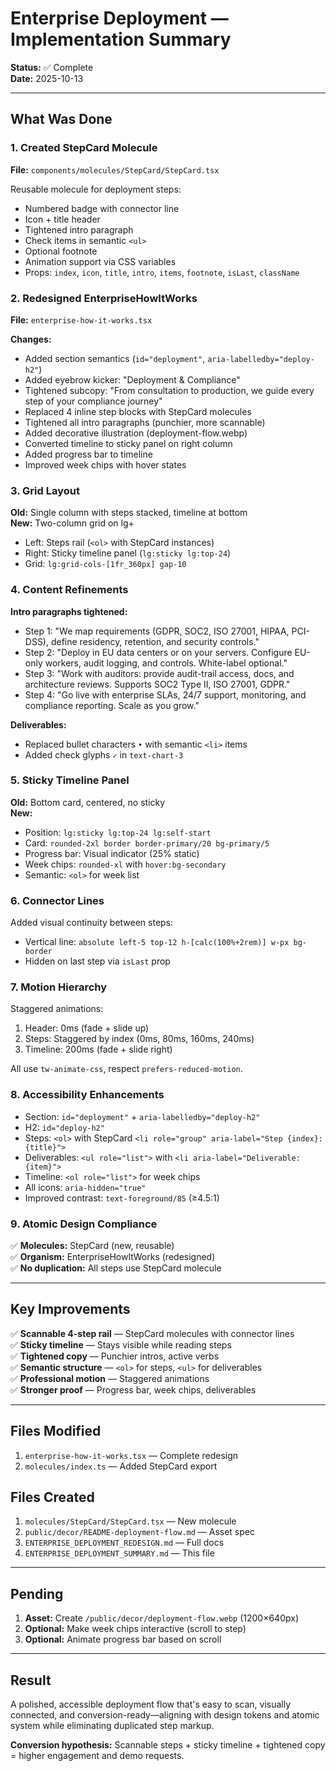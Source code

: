 # Enterprise Deployment — Implementation Summary

**Status:** ✅ Complete  
**Date:** 2025-10-13

---

## What Was Done

### 1. Created StepCard Molecule

**File:** `components/molecules/StepCard/StepCard.tsx`

Reusable molecule for deployment steps:
- Numbered badge with connector line
- Icon + title header
- Tightened intro paragraph
- Check items in semantic `<ul>`
- Optional footnote
- Animation support via CSS variables
- Props: `index`, `icon`, `title`, `intro`, `items`, `footnote`, `isLast`, `className`

### 2. Redesigned EnterpriseHowItWorks

**File:** `enterprise-how-it-works.tsx`

**Changes:**
- Added section semantics (`id="deployment"`, `aria-labelledby="deploy-h2"`)
- Added eyebrow kicker: "Deployment & Compliance"
- Tightened subcopy: "From consultation to production, we guide every step of your compliance journey"
- Replaced 4 inline step blocks with StepCard molecules
- Tightened all intro paragraphs (punchier, more scannable)
- Added decorative illustration (deployment-flow.webp)
- Converted timeline to sticky panel on right column
- Added progress bar to timeline
- Improved week chips with hover states

### 3. Grid Layout

**Old:** Single column with steps stacked, timeline at bottom  
**New:** Two-column grid on lg+
- Left: Steps rail (`<ol>` with StepCard instances)
- Right: Sticky timeline panel (`lg:sticky lg:top-24`)
- Grid: `lg:grid-cols-[1fr_360px] gap-10`

### 4. Content Refinements

**Intro paragraphs tightened:**
- Step 1: "We map requirements (GDPR, SOC2, ISO 27001, HIPAA, PCI-DSS), define residency, retention, and security controls."
- Step 2: "Deploy in EU data centers or on your servers. Configure EU-only workers, audit logging, and controls. White-label optional."
- Step 3: "Work with auditors: provide audit-trail access, docs, and architecture reviews. Supports SOC2 Type II, ISO 27001, GDPR."
- Step 4: "Go live with enterprise SLAs, 24/7 support, monitoring, and compliance reporting. Scale as you grow."

**Deliverables:**
- Replaced bullet characters `•` with semantic `<li>` items
- Added check glyphs `✓` in `text-chart-3`

### 5. Sticky Timeline Panel

**Old:** Bottom card, centered, no sticky  
**New:**
- Position: `lg:sticky lg:top-24 lg:self-start`
- Card: `rounded-2xl border border-primary/20 bg-primary/5`
- Progress bar: Visual indicator (25% static)
- Week chips: `rounded-xl` with `hover:bg-secondary`
- Semantic: `<ol>` for week list

### 6. Connector Lines

Added visual continuity between steps:
- Vertical line: `absolute left-5 top-12 h-[calc(100%+2rem)] w-px bg-border`
- Hidden on last step via `isLast` prop

### 7. Motion Hierarchy

Staggered animations:
1. Header: 0ms (fade + slide up)
2. Steps: Staggered by index (0ms, 80ms, 160ms, 240ms)
3. Timeline: 200ms (fade + slide right)

All use `tw-animate-css`, respect `prefers-reduced-motion`.

### 8. Accessibility Enhancements

- Section: `id="deployment"` + `aria-labelledby="deploy-h2"`
- H2: `id="deploy-h2"`
- Steps: `<ol>` with StepCard `<li role="group" aria-label="Step {index}: {title}">`
- Deliverables: `<ul role="list">` with `<li aria-label="Deliverable: {item}">`
- Timeline: `<ol role="list">` for week chips
- All icons: `aria-hidden="true"`
- Improved contrast: `text-foreground/85` (≥4.5:1)

### 9. Atomic Design Compliance

✅ **Molecules:** StepCard (new, reusable)  
✅ **Organism:** EnterpriseHowItWorks (redesigned)  
✅ **No duplication:** All steps use StepCard molecule

---

## Key Improvements

✅ **Scannable 4-step rail** — StepCard molecules with connector lines  
✅ **Sticky timeline** — Stays visible while reading steps  
✅ **Tightened copy** — Punchier intros, active verbs  
✅ **Semantic structure** — `<ol>` for steps, `<ul>` for deliverables  
✅ **Professional motion** — Staggered animations  
✅ **Stronger proof** — Progress bar, week chips, deliverables  

---

## Files Modified

1. `enterprise-how-it-works.tsx` — Complete redesign
2. `molecules/index.ts` — Added StepCard export

## Files Created

1. `molecules/StepCard/StepCard.tsx` — New molecule
2. `public/decor/README-deployment-flow.md` — Asset spec
3. `ENTERPRISE_DEPLOYMENT_REDESIGN.md` — Full docs
4. `ENTERPRISE_DEPLOYMENT_SUMMARY.md` — This file

---

## Pending

1. **Asset:** Create `/public/decor/deployment-flow.webp` (1200×640px)
2. **Optional:** Make week chips interactive (scroll to step)
3. **Optional:** Animate progress bar based on scroll

---

## Result

A polished, accessible deployment flow that's easy to scan, visually connected, and conversion-ready—aligning with design tokens and atomic system while eliminating duplicated step markup.

**Conversion hypothesis:** Scannable steps + sticky timeline + tightened copy = higher engagement and demo requests.
